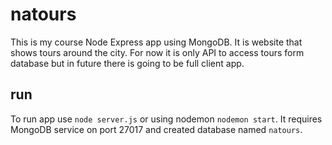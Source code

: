 # natours

This is my course Node Express app using MongoDB. 
It is website that shows tours around the city. 
For now it is only API to access tours form database but in future there is going to be full client app.

## run

To run app use `node server.js` or using nodemon `nodemon start`.
It requires MongoDB service on port 27017 and created database named `natours`.
